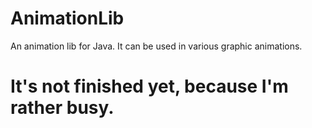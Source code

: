 # AnimationLib
An animation lib for Java. It can be used in various graphic animations.    

# It's not finished yet, because I'm rather busy.
